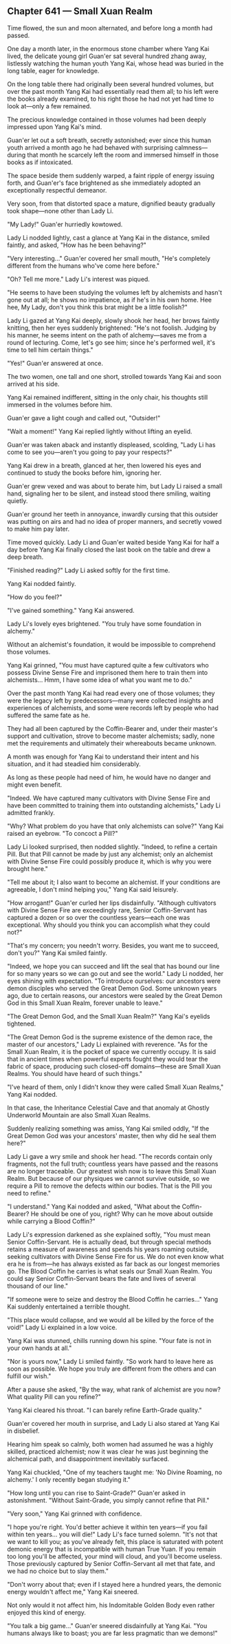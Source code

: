 ## Chapter 641 — Small Xuan Realm

Time flowed, the sun and moon alternated, and before long a month had passed.

One day a month later, in the enormous stone chamber where Yang Kai lived, the delicate young girl Guan'er sat several hundred zhang away, listlessly watching the human youth Yang Kai, whose head was buried in the long table, eager for knowledge.

On the long table there had originally been several hundred volumes, but over the past month Yang Kai had essentially read them all; to his left were the books already examined, to his right those he had not yet had time to look at—only a few remained.

The precious knowledge contained in those volumes had been deeply impressed upon Yang Kai's mind.

Guan'er let out a soft breath, secretly astonished; ever since this human youth arrived a month ago he had behaved with surprising calmness—during that month he scarcely left the room and immersed himself in those books as if intoxicated.

The space beside them suddenly warped, a faint ripple of energy issuing forth, and Guan'er's face brightened as she immediately adopted an exceptionally respectful demeanor.

Very soon, from that distorted space a mature, dignified beauty gradually took shape—none other than Lady Li.

"My Lady!" Guan'er hurriedly kowtowed.

Lady Li nodded lightly, cast a glance at Yang Kai in the distance, smiled faintly, and asked, "How has he been behaving?"

"Very interesting..." Guan'er covered her small mouth, "He's completely different from the humans who've come here before."

"Oh? Tell me more." Lady Li's interest was piqued.

"He seems to have been studying the volumes left by alchemists and hasn't gone out at all; he shows no impatience, as if he's in his own home. Hee hee, My Lady, don't you think this brat might be a little foolish?"

Lady Li gazed at Yang Kai deeply, slowly shook her head, her brows faintly knitting, then her eyes suddenly brightened: "He's not foolish. Judging by his manner, he seems intent on the path of alchemy—saves me from a round of lecturing. Come, let's go see him; since he's performed well, it's time to tell him certain things."

"Yes!" Guan'er answered at once.

The two women, one tall and one short, strolled towards Yang Kai and soon arrived at his side.

Yang Kai remained indifferent, sitting in the only chair, his thoughts still immersed in the volumes before him.

Guan'er gave a light cough and called out, "Outsider!"

"Wait a moment!" Yang Kai replied lightly without lifting an eyelid.

Guan'er was taken aback and instantly displeased, scolding, "Lady Li has come to see you—aren't you going to pay your respects?"

Yang Kai drew in a breath, glanced at her, then lowered his eyes and continued to study the books before him, ignoring her.

Guan'er grew vexed and was about to berate him, but Lady Li raised a small hand, signaling her to be silent, and instead stood there smiling, waiting quietly.

Guan'er ground her teeth in annoyance, inwardly cursing that this outsider was putting on airs and had no idea of proper manners, and secretly vowed to make him pay later.

Time moved quickly. Lady Li and Guan'er waited beside Yang Kai for half a day before Yang Kai finally closed the last book on the table and drew a deep breath.

"Finished reading?" Lady Li asked softly for the first time.

Yang Kai nodded faintly.

"How do you feel?"

"I've gained something." Yang Kai answered.

Lady Li's lovely eyes brightened. "You truly have some foundation in alchemy."

Without an alchemist's foundation, it would be impossible to comprehend those volumes.

Yang Kai grinned, "You must have captured quite a few cultivators who possess Divine Sense Fire and imprisoned them here to train them into alchemists... Hmm, I have some idea of what you want me to do."

Over the past month Yang Kai had read every one of those volumes; they were the legacy left by predecessors—many were collected insights and experiences of alchemists, and some were records left by people who had suffered the same fate as he.

They had all been captured by the Coffin-Bearer and, under their master's support and cultivation, strove to become master alchemists; sadly, none met the requirements and ultimately their whereabouts became unknown.

A month was enough for Yang Kai to understand their intent and his situation, and it had steadied him considerably.

As long as these people had need of him, he would have no danger and might even benefit.

"Indeed. We have captured many cultivators with Divine Sense Fire and have been committed to training them into outstanding alchemists," Lady Li admitted frankly.

"Why? What problem do you have that only alchemists can solve?" Yang Kai raised an eyebrow. "To concoct a Pill?"

Lady Li looked surprised, then nodded slightly. "Indeed, to refine a certain Pill. But that Pill cannot be made by just any alchemist; only an alchemist with Divine Sense Fire could possibly produce it, which is why you were brought here."

"Tell me about it; I also want to become an alchemist. If your conditions are agreeable, I don't mind helping you," Yang Kai said leisurely.

"How arrogant!" Guan'er curled her lips disdainfully. "Although cultivators with Divine Sense Fire are exceedingly rare, Senior Coffin-Servant has captured a dozen or so over the countless years—each one was exceptional. Why should you think you can accomplish what they could not?"

"That's my concern; you needn't worry. Besides, you want me to succeed, don't you?" Yang Kai smiled faintly.

"Indeed, we hope you can succeed and lift the seal that has bound our line for so many years so we can go out and see the world." Lady Li nodded, her eyes shining with expectation. "To introduce ourselves: our ancestors were demon disciples who served the Great Demon God. Some unknown years ago, due to certain reasons, our ancestors were sealed by the Great Demon God in this Small Xuan Realm, forever unable to leave."

"The Great Demon God, and the Small Xuan Realm?" Yang Kai's eyelids tightened.

"The Great Demon God is the supreme existence of the demon race, the master of our ancestors," Lady Li explained with reverence. "As for the Small Xuan Realm, it is the pocket of space we currently occupy. It is said that in ancient times when powerful experts fought they would tear the fabric of space, producing such closed-off domains—these are Small Xuan Realms. You should have heard of such things."

"I've heard of them, only I didn't know they were called Small Xuan Realms," Yang Kai nodded.

In that case, the Inheritance Celestial Cave and that anomaly at Ghostly Underworld Mountain are also Small Xuan Realms.

Suddenly realizing something was amiss, Yang Kai smiled oddly, "If the Great Demon God was your ancestors' master, then why did he seal them here?"

Lady Li gave a wry smile and shook her head. "The records contain only fragments, not the full truth; countless years have passed and the reasons are no longer traceable. Our greatest wish now is to leave this Small Xuan Realm. But because of our physiques we cannot survive outside, so we require a Pill to remove the defects within our bodies. That is the Pill you need to refine."

"I understand." Yang Kai nodded and asked, "What about the Coffin-Bearer? He should be one of you, right? Why can he move about outside while carrying a Blood Coffin?"

Lady Li's expression darkened as she explained softly, "You must mean Senior Coffin-Servant. He is actually dead, but through special methods retains a measure of awareness and spends his years roaming outside, seeking cultivators with Divine Sense Fire for us. We do not even know what era he is from—he has always existed as far back as our longest memories go. The Blood Coffin he carries is what seals our Small Xuan Realm. You could say Senior Coffin-Servant bears the fate and lives of several thousand of our line."

"If someone were to seize and destroy the Blood Coffin he carries..." Yang Kai suddenly entertained a terrible thought.

"This place would collapse, and we would all be killed by the force of the void!" Lady Li explained in a low voice.

Yang Kai was stunned, chills running down his spine. "Your fate is not in your own hands at all."

"Nor is yours now," Lady Li smiled faintly. "So work hard to leave here as soon as possible. We hope you truly are different from the others and can fulfill our wish."

After a pause she asked, "By the way, what rank of alchemist are you now? What quality Pill can you refine?"

Yang Kai cleared his throat. "I can barely refine Earth-Grade quality."

Guan'er covered her mouth in surprise, and Lady Li also stared at Yang Kai in disbelief.

Hearing him speak so calmly, both women had assumed he was a highly skilled, practiced alchemist; now it was clear he was just beginning the alchemical path, and disappointment inevitably surfaced.

Yang Kai chuckled, "One of my teachers taught me: 'No Divine Roaming, no alchemy.' I only recently began studying it."

"How long until you can rise to Saint-Grade?" Guan'er asked in astonishment. "Without Saint-Grade, you simply cannot refine that Pill."

"Very soon," Yang Kai grinned with confidence.

"I hope you're right. You'd better achieve it within ten years—if you fail within ten years... you will die!" Lady Li's face turned solemn. "It's not that we want to kill you; as you've already felt, this place is saturated with potent demonic energy that is incompatible with human True Yuan. If you remain too long you'll be affected, your mind will cloud, and you'll become useless. Those previously captured by Senior Coffin-Servant all met that fate, and we had no choice but to slay them."

"Don't worry about that; even if I stayed here a hundred years, the demonic energy wouldn't affect me," Yang Kai sneered.

Not only would it not affect him, his Indomitable Golden Body even rather enjoyed this kind of energy.

"You talk a big game..." Guan'er sneered disdainfully at Yang Kai. "You humans always like to boast; you are far less pragmatic than we demons!"